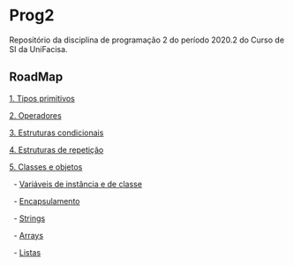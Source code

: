 # Prog2

Repositório da disciplina de programação 2 do período 2020.2 do Curso de SI da UniFacisa.

## RoadMap

[1. Tipos primitivos](Content/TiposPrimitivos.md)

[2. Operadores](Content/Operadores.md)

[3. Estruturas condicionais](Content/EstruturasCondicionais.md)

[4. Estruturas de repetição](Content/EstruturasDeRepeticao.md)

[5. Classes e objetos](Content/ClassesEObjetos.md)

&nbsp; - [Variáveis de instância e de classe](Content/VariaveisDeInstanciaEDeClasse.md)

&nbsp; - [Encapsulamento](Content/Encapsulamento.md)

&nbsp; - [Strings](Content/Strings.md)

&nbsp; - [Arrays](Content/Arrays.md)

&nbsp; - [Listas](Content/Listas.md)

